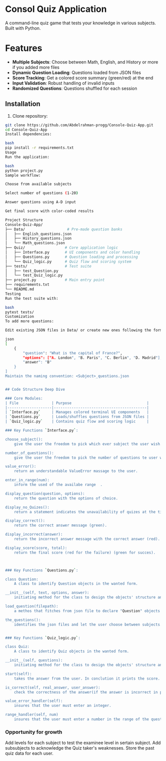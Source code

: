 # Consol Quiz Application 

A command-line quiz game that tests your knowledge in various subjects. Built with Python.


# Features 
- **Multiple Subjects**: Choose between Math, English, and History or more if you added more files
- **Dynamic Question Loading**: Questions loaded from JSON files
- **Score Tracking**: Get a colored score summary (green/red) at the end
- **Input Validation**: Robust handling of invalid inputs
- **Randomized Questions**: Questions shuffled for each session


## Installation
1. Clone repository:
```bash
git clone https://github.com/Abdelrahman-progg/Console-Quiz-App.git
cd Console-Quiz-App
Install dependencies:

bash
pip install -r requirements.txt
Usage
Run the application:

bash
python project.py
Sample workflow:

Choose from available subjects

Select number of questions (1-20)

Answer questions using A-D input

Get final score with color-coded results

Project Structure
Console-Quiz-App/
├── Data/                   # Pre-made question banks
│   ├── English_questions.json
│   ├── History_questions.json
│   └── Math_questions.json
├── Quiz/                  # Core application logic
│   ├── Interface.py       # UI components and color handling
│   ├── Questions.py       # Question loading and processing
│   └── Quiz_logic.py      # Quiz flow and scoring system
├── tests/                 # Test suite
│   ├── test_Question.py
│   └── test_Quiz_logic.py
├── project.py             # Main entry point
├── requirements.txt
└── README.md
Testing
Run the test suite with:

bash
pytest tests/
Customization
To add more questions:

Edit existing JSON files in Data/ or create new ones following the format:

json
[
    {
        "question": "What is the capital of France?",
        "options": ["A. London", "B. Paris", "C. Berlin", "D. Madrid"],
        "answer": "B"
    }
]
Maintain the naming convention: <Subject>_questions.json


## Code Structure Deep Dive 

### Core Modules:
| File               | Purpose                                  |
|--------------------|------------------------------------------|
| `Interface.py`     | Manages colored terminal UI components   |
| `Questions.py`     | Loads/shuffles questions from JSON files |
| `Quiz_logic.py`    | Contains quiz flow and scoring logic     |

### Key Functions `Interface.py`:

choose_subject():
    give the user the freedom to pick which ever subject the user wish.

number_of_questions():
    give the user the freedom to pick the number of questions te user wish to solve (in the range of existing questions).

value_error():
    return an understandable ValueError massage to the user.

enter_in_range(num):
    inform the used of the availabe range  .

display_question(question, options):
    return the question with the options of choice.

display_no_Quizes():
    return a statement indicates the unavailability of quizes at the time.

display_correct():
    return the correct answer message (green).

display_incorrect(answer):
    return the incorrect answer message with the correct answer (red).

display_score(score, total):
    return the final score (red for the failure) (green for succes).



### Key Functions `Questions.py`:

class Question:
    A class to identify Question objects in the wanted form.

__init__(self, text, options, answer):
    initiating method for the class to design the objects' structure and declare objects.

load_question(filepath):
    a methos that fitches from json file to declare "Question" objects and returns the objects in random order.

the_questions():
    identifies the json files and let the user choose between subjects.load the questions from the json file and return them.


### Key Functions `Quiz_logic.py`:

class Quiz:
    A class to identify Quiz objects in the wanted form.    

__init__(self, questions):
    initiating method for the class to design the objects' structure and declare objects.

start(self):
    takes the answer from the user. In conclution it prints the score.

is_correct(self, real_answer, user_answer):
    check the correctness of the answer(if the answer is incorrect in print the right answer).

value_error_handler(self):
    insures that the user must enter an integer.

range_handler(self, num)
    insures that the user must enter a number in the range of the questions.

```
### Opportunity for growth
Add levels for each subject to test the examinee level in sertain subject.
Add subsubjects to acknowledge the Quiz taker's weaknesses.
Store the past quiz data for each user.
